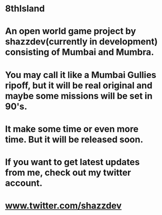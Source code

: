# 8thIsland
# An open world game project by shazzdev(currently in development) consisting of Mumbai and Mumbra.
# You may call it like a Mumbai Gullies ripoff, but it will be real original and maybe some missions will be set in 90's.
# It make some time or even more time. But it will be released soon.
# If you want to get latest updates from me, check out my twitter account.
# www.twitter.com/shazzdev

